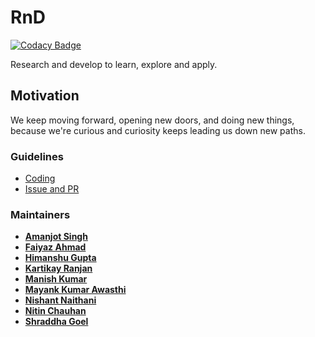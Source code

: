 # RnD

[![Codacy Badge](https://api.codacy.com/project/badge/Grade/61a2f299367541458f1a8731c6812d02)](https://app.codacy.com/app/mayank-nx/RnD?utm_source=github.com&utm_medium=referral&utm_content=nodexpertsdev/RnD&utm_campaign=Badge_Grade_Dashboard)

Research and develop to learn, explore and apply.

## Motivation

We keep moving forward, opening new doors, and doing new things, because we're curious and curiosity keeps leading us down new paths.

### Guidelines

* [Coding](https://github.com/nodexpertsdev/RnD/blob/develop/CODING.md)
* [Issue and PR](https://github.com/nodexpertsdev/RnD/blob/develop/ISSUE_AND_PR.md)

### Maintainers
* **[Amanjot Singh](https://github.com/amanjotSuccessive)**
* **[Faiyaz Ahmad](https://github.com/faiyaz24)**
* **[Himanshu Gupta](https://github.com/himanshu-nodex)**
* **[Kartikay Ranjan](https://github.com/kartikay-nx)**
* **[Manish Kumar](https://github.com/manish-nx)**
* **[Mayank Kumar Awasthi](https://github.com/mayank-nx)**
* **[Nishant Naithani](https://github.com/NishantNaithani1997)**
* **[Nitin Chauhan](https://github.com/Nitin17SS)**
* **[Shraddha Goel](https://github.com/shraddhagoelss)**
